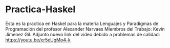 # Practica-Haskel
Esta es la practica en Haskel para la materia Lenguajes y Paradigmas de Programación del profesor Alexander Narvaes
Miembros del Trabajo: Kevin Jimenez Gil.
Adjunto nuevo link del video debido a problemas de calidad: https://youtu.be/er5eUgMo4-k
